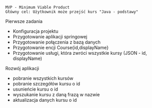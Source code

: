 	MVP - Minimum Viable Product
	Główny cel: Użytkownik może przejść kurs "Java - podstawy"
Pierwsze zadania
* Konfiguracja projektu
* Przygotowanie aplikacji springowej
* Przygotowanie połączenia z bazą danych
* Przygotowanie encji Course{id,displayName}
* Przygotowanie usługi, która zwróci wszystkie kursy (JSON - id, displayName)

Rozwój aplikacji
* pobranie wszystkich kursów
* pobranie szczegółów kursu o id
* usunieńcie kursu o id
* wyszukanie kursu z daną frazą w nazwie
* aktualizacja danych kursu o id